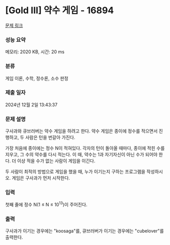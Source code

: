 # [Gold III] 약수 게임 - 16894 

[문제 링크](https://www.acmicpc.net/problem/16894) 

### 성능 요약

메모리: 2020 KB, 시간: 20 ms

### 분류

게임 이론, 수학, 정수론, 소수 판정

### 제출 일자

2024년 12월 2일 13:43:37

### 문제 설명

<p>구사과와 큐브러버는 약수 게임을 하려고 한다. 약수 게임은 종이에 정수를 적으면서 진행하고, 두 사람은 턴을 번갈아 가진다.</p>

<p>가장 처음에 종이에는 정수 N이 적혀있다. 각자의 턴이 돌아올 때마다, 종이에 적힌 수를 지우고, 그 수의 약수를 다시 적는다. 이 때, 약수는 1과 자기자신이 아닌 수가 되어야 한다. 더 이상 적을 수가 없는 사람이 게임을 이긴다.</p>

<p>두 사람이 최적의 방법으로 게임을 했을 때, 누가 이기는지 구하는 프로그램을 작성하시오. 게임은 구사과가 먼저 시작한다.</p>

### 입력 

 <p>첫째 줄에 정수 N(1 ≤ N ≤ 10<sup>13</sup>)이 주어진다.</p>

### 출력 

 <p>구사과가 이기는 경우에는 "koosaga"를, 큐브러버가 이기는 경우에는 "cubelover"를 출력한다.</p>

